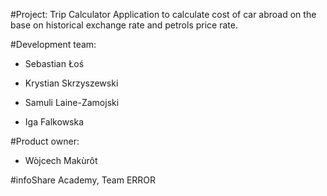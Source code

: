 #Project: Trip Calculator
Application to calculate cost of car abroad on the base on historical exchange rate and petrols price rate.

#Development team:
  - Sebastian Łoś
  
  - Krystian Skrzyszewski
  
  - Samuli Laine-Zamojski
  
  - Iga Falkowska
  
#Product owner:
  - Wòjcech Makùrôt 
  
#infoShare Academy, Team ERROR
    